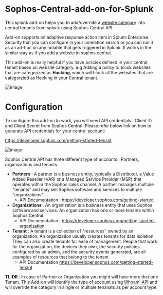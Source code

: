 # Sophos-Central-add-on-for-Splunk

This splunk add-on helps you to add/override a [website category](https://docs.sophos.com/central/Partner/help/en-us/central/common/tasks/ConfigureWebsiteList.html) into central tenants from splunk using Sophos Central API. 

Add-on supports an adaptive response action item in Splunk Enterprise Security that you can configure in your corelation search or you can run it as an ad-hoc on any notable that gets triggered in Splunk. It works in the similar way as if you add a website in sophos central. 

This add-on is really helpful if you have policies defined in your central tenant based on website category. e.g Adding a policy to block websites that are categorized as **Hacking**, which will block all the websites that are categorzied as Hacking in your Central tenant.

![image](https://user-images.githubusercontent.com/65529349/125061700-3b220400-e0cb-11eb-9d35-34e845403ee6.png)
  
# Configuration

To configure this add-on to work, you will need API credentials : Client ID and Client Secret from Sophos Central. Please refer below link on how to generate API credentials for your central account:

https://developer.sophos.com/getting-started-tenant

![image](https://user-images.githubusercontent.com/65529349/125064442-4d517180-e0ce-11eb-91fb-1838f832009d.png)

Sophos Central API has three different type of accounts : Partners, organizations and tenants.  

* **Partners** :  A partner is a business entity, typically a Distributor, a Value Added Reseller (VAR) or a Managed Service Provider (MSP) that operates within the Sophos sales channel. A partner manages multiple "tenants" and may sell Sophos software and services to multiple "organizations".
    * API Documentation : https://developer.sophos.com/getting-started
* **Organizations** : An organization is a business entity that uses Sophos software and services. An organization has one or more tenants within Sophos Central.
    * API Documentation : https://developer.sophos.com/getting-started-organization
* **Tenant** : A tenant is a collection of "resources" owned by an organization. An organization usually creates tenants for data isolation. They can also create tenants for ease of management. People that work for the organization, the devices they own, the security policies configured by an admin, and the security events generated, are all examples of resources that belong to the tenant.
    * API Documentation https://developer.sophos.com/getting-started-tenant

**TL:DR** : In case of Partner or Organization you might will have more that one Tenant. This Add-on will identify the type of account using [Whoami API](https://developer.sophos.com/docs/whoami-v1/1/routes/get) and will override the category in single or multiple tenanats as per account type.
